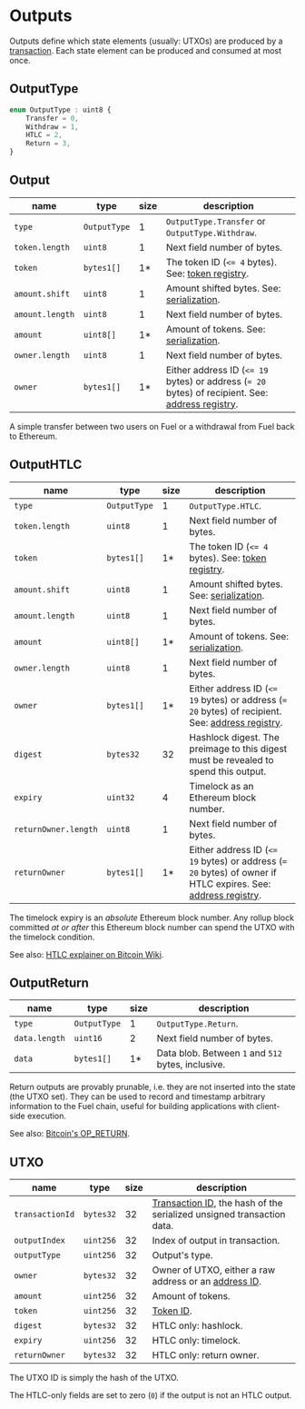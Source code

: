 Outputs
===

Outputs define which state elements (usually: UTXOs) are produced by a [transaction](./Transactions.md). Each state element can be produced and consumed at most once.

OutputType
---

```js
enum OutputType : uint8 {
    Transfer = 0,
    Withdraw = 1,
    HTLC = 2,
    Return = 3,
}
```

Output
---

| name            | type         | size | description                                                                                                        |
| --------------- | ------------ | ---- | ------------------------------------------------------------------------------------------------------------------ |
| `type`          | `OutputType` | 1    | `OutputType.Transfer` or `OutputType.Withdraw`.                                                                    |
| `token.length`  | `uint8`      | 1    | Next field number of bytes.                                                                                        |
| `token`         | `bytes1[]`   | 1*   | The token ID (`<= 4` bytes). See: [token registry](./Tokens.md).                                                   |
| `amount.shift`  | `uint8`      | 1    | Amount shifted bytes. See: [serialization](../0.%20Fundamentals/5.%20Serialization.md).                            |
| `amount.length` | `uint8`      | 1    | Next field number of bytes.                                                                                        |
| `amount`        | `uint8[]`    | 1*   | Amount of tokens. See: [serialization](../0.%20Fundamentals/5.%20Serialization.md).                                |
| `owner.length`  | `uint8`      | 1    | Next field number of bytes.                                                                                        |
| `owner`         | `bytes1[]`   | 1*   | Either address ID (`<= 19` bytes) or address (`= 20` bytes) of recipient. See: [address registry](./Addresses.md). |

A simple transfer between two users on Fuel or a withdrawal from Fuel back to Ethereum.

OutputHTLC
---

| name                 | type         | size | description                                                                                                                    |
| -------------------- | ------------ | ---- | ------------------------------------------------------------------------------------------------------------------------------ |
| `type`               | `OutputType` | 1    | `OutputType.HTLC`.                                                                                                             |
| `token.length`       | `uint8`      | 1    | Next field number of bytes.                                                                                                    |
| `token`              | `bytes1[]`   | 1*   | The token ID (`<= 4` bytes). See: [token registry](./Tokens.md).                                                               |
| `amount.shift`       | `uint8`      | 1    | Amount shifted bytes. See: [serialization](../0.%20Fundamentals/5.%20Serialization.md).                                        |
| `amount.length`      | `uint8`      | 1    | Next field number of bytes.                                                                                                    |
| `amount`             | `uint8[]`    | 1*   | Amount of tokens. See: [serialization](../0.%20Fundamentals/5.%20Serialization.md).                                            |
| `owner.length`       | `uint8`      | 1    | Next field number of bytes.                                                                                                    |
| `owner`              | `bytes1[]`   | 1*   | Either address ID (`<= 19` bytes) or address (`= 20` bytes) of recipient. See: [address registry](./Addresses.md).             |
| `digest`             | `bytes32`    | 32   | Hashlock digest. The preimage to this digest must be revealed to spend this output.                                            |
| `expiry`             | `uint32`     | 4    | Timelock as an Ethereum block number.                                                                                          |
| `returnOwner.length` | `uint8`      | 1    | Next field number of bytes.                                                                                                    |
| `returnOwner`        | `bytes1[]`   | 1*   | Either address ID (`<= 19` bytes) or address (`= 20` bytes) of owner if HTLC expires. See: [address registry](./Addresses.md). |

The timelock expiry is an _absolute_ Ethereum block number. Any rollup block committed _at or after_ this Ethereum block number can spend the UTXO with the timelock condition.

See also: [HTLC explainer on Bitcoin Wiki](https://en.bitcoin.it/wiki/Hash_Time_Locked_Contracts).

OutputReturn
---

| name          | type         | size | description                                        |
| ------------- | ------------ | ---- | -------------------------------------------------- |
| `type`        | `OutputType` | 1    | `OutputType.Return`.                               |
| `data.length` | `uint16`     | 2    | Next field number of bytes.                        |
| `data`        | `bytes1[]`   | 1*   | Data blob. Between `1` and `512` bytes, inclusive. |

Return outputs are provably prunable, i.e. they are not inserted into the state (the UTXO set). They can be used to record and timestamp arbitrary information to the Fuel chain, useful for building applications with client-side execution.

See also: [Bitcoin's OP_RETURN](https://en.bitcoin.it/wiki/OP_RETURN).

UTXO
---

| name            | type      | size | description                                                                                |
| --------------- | --------- | ---- | ------------------------------------------------------------------------------------------ |
| `transactionId` | `bytes32` | 32   | [Transaction ID](./Transactions.md), the hash of the serialized unsigned transaction data. |
| `outputIndex`   | `uint256` | 32   | Index of output in transaction.                                                            |
| `outputType`    | `uint256` | 32   | Output's type.                                                                             |
| `owner`         | `bytes32` | 32   | Owner of UTXO, either a raw address or an [address ID](./Addresses.md).                    |
| `amount`        | `uint256` | 32   | Amount of tokens.                                                                          |
| `token`         | `uint256` | 32   | [Token ID](./Tokens.md).                                                                   |
| `digest`        | `bytes32` | 32   | HTLC only: hashlock.                                                                       |
| `expiry`        | `uint256` | 32   | HTLC only: timelock.                                                                       |
| `returnOwner`   | `bytes32` | 32   | HTLC only: return owner.                                                                   |

The UTXO ID is simply the hash of the UTXO.

The HTLC-only fields are set to zero (`0`) if the output is not an HTLC output.
